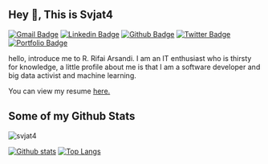 ## Hey 👋, This is Svjat4
[![Gmail Badge](https://img.shields.io/badge/-rifaiarsaa@gmail.com-c14438?style=flat&logo=Gmail&logoColor=white&link=mailto:rifaiarsaa@gmail.com)](mailto:rifaiarsaa@gmail.com) 
[![Linkedin Badge](https://img.shields.io/badge/-rifaiarsa-0072b1?style=flat&logo=Linkedin&logoColor=white&link=https://www.linkedin.com/in/rifaiarsa/)](https://www.linkedin.com/in/rifaiarsa/) [![Github Badge](https://img.shields.io/badge/-svjat4-grey?style=flat&logo=github&logoColor=white&link=https://github.com/svjat4/)](https://www.github.com/svjat4/) [![Twitter Badge](https://img.shields.io/badge/-RifaiArsandi-00acee?style=flat&logo=twitter&logoColor=white&link=https://twitter.com/RifaiArsandi/)](https://www.twitter.com/RifaiArsandi/) [![Portfolio Badge](https://img.shields.io/badge/portfolio-web-blue?style=flat&link=https://svjat4.github.io/portoweb//)](https://svjat4.github.io/portoweb//) <p align='left'>hello, introduce me to R. Rifai Arsandi. I am an IT enthusiast who is thirsty for knowledge, a little profile about me is that I am a software developer and big data activist and machine learning.</p><p align='left'> You can view my resume <a href='https://drive.google.com/file/d/1XbOGIqZHPVq4jkAknxbz-_2RfTH1WvGO/view?usp=sharing' target=_blank><u>here</u>.</a></p>
## Some of my Github Stats
<p align=left> <img src=https://komarev.com/ghpvc/?username=svjat4 alt=svjat4 /> </p>

[![Github stats](https://github-readme-stats.vercel.app/api?username=svjat4&show_icons=true&include_all_commits=true)](https://github.com/svjat4/github-readme-stats)
[![Top Langs](https://github-readme-stats.vercel.app/api/top-langs/?username=svjat4&layout=compact)](https://github.com/svjat4/github-readme-stats)

